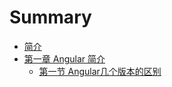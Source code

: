 # Summary

* [简介](README.md)
* [第一章 Angular 简介](di-yi-zhang-angular-jian-jie.md)
  * [第一节 Angular几个版本的区别](di-yi-zhang-angular-jian-jie/di-yi-jie-angular-ji-ge-ban-ben-de-qu-bie.md)

